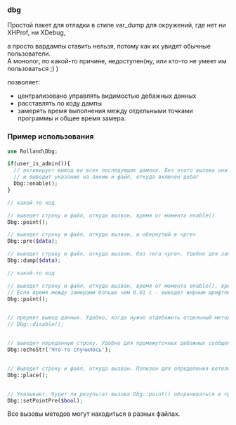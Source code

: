 ### dbg

Простой пакет для отладки в стиле var_dump для окружений, где нет ни XHProf, ни XDebug, 

а просто вардампы ставить нельзя, потому как их увидят обычные пользователи.   
А монолог, по какой-то причине, недоступен(ну, или кто-то не умеет им пользоваться ;) )

позволяет:
- централизовано управлять видимостью дебажных данных
- расставлять по коду дампы
- замерять время выполнения между отдельными точками программы и общее время замера.


### Пример использования 

```php
use Rolland\Dbg;

if(user_is_admin()){
  // активирует вывод во всех последующих дампах. Без этого вызова они просто ничего не выведут, но не уронят код.
  // и выводит указание на линию и файл, откуда включен дебаг 
  Dbg::enable();
}

// какой-то код

// выведет строку и файл, откуда вызван, время от момента enable()
Dbg::point();

// выведет строку и файл, откуда вызван, и обернутый в <pre>
Dbg::pre($data);

// выведет строку и файл, откуда вызван, без тега <pre>. Удобно для запуска php из командной строки
Dbg::dump($data);

// какой-то код

// выведет строку и файл, откуда вызван, время от момента enable(), время от прошлого вызова метода point()
// Если время между замерами больше чем 0.01 с - выведет жирным шрифтом, чтобы заметнее было в общем тексте
Dbg::point();


// прервет вывод данных. Удобно, когда нужно отдебажить отдельный метод. Тогда enable() вначале, disable() в конце
// Dbg::disable();


// выведет переданную строку. Удобно для промежуточных дебажных сообщений о проходе через точку.
Dbg::echoStr('Что-то случилось');


// Выведет строку и файл, откуда вызван. Полезен для определения ветвления в многоуровневых if-ах
Dbg::place();


// Указывает, будет ли результат вызова Dbg::point() оборачиваться в <pre>
Dbg::setPointPre($bool);


```

Все вызовы методов могут находиться в разных файлах.



